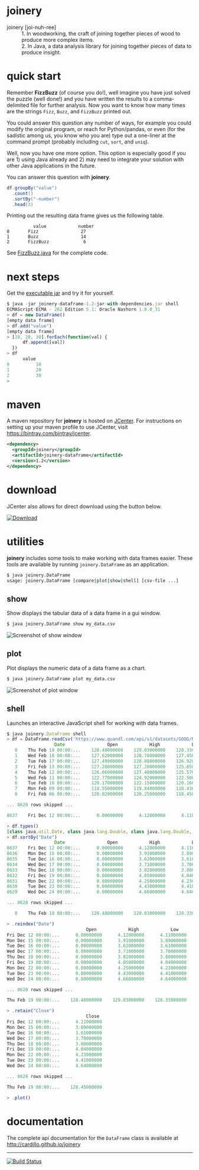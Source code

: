 joinery
==========

<dl>
  <dt>joinery [joi-nuh-ree]</dt>
  <dd>
    1. In woodworking, the craft of joining together
    pieces of wood to produce more complex items.
  </dd>
  <dd>
    2. In Java, a data analysis library for joining together
    pieces of data to produce insight.
  </dd>
</dl>

quick start
==========

Remember **FizzBuzz** (of course you do!), well imagine you have just
solved the puzzle (well done!) and you have written the results to
a comma-delimited file for further analysis.  Now you want to know
how many times are the strings `Fizz`, `Buzz`, and `FizzBuzz`
printed out.

You could answer this question any number of ways, for example you
could modify the original program, or reach for Python/pandas, or even
(for the sadistic among us, you know who you are) type out a one-liner
at the command prompt (probably including `cut`, `sort`, and `uniq`).

Well, now you have one more option.  This option is especially good
if you are 1) using Java already and 2) may need to integrate your
solution with other Java applications in the future.

You can answer this question with **joinery**.

```java
df.groupBy("value")
  .count()
  .sortBy("-number")
  .head(3)
```

Printing out the resulting data frame gives us the following table.

```
          value            number
0       Fizz                27
1       Buzz                14
2       FizzBuzz             6
```

See [FizzBuzz.java](https://github.com/cardillo/joinery/blob/master/src/test/java/examples/FizzBuzz.java)
for the complete code.


next steps
==========

Get the [executable jar](https://bintray.com/artifact/download/cardillo/maven/joinery/joinery-dataframe/1.2/joinery-dataframe-1.2-jar-with-dependencies.jar)
and try it for yourself.

```javascript
$ java -jar joinery-dataframe-1.2-jar-with-dependencies.jar shell
ECMAScript-ECMA - 262 Edition 5.1: Oracle Nashorn 1.8.0_31
> df = new DataFrame()
[empty data frame]
> df.add("value")
[empty data frame]
> [10, 20, 30].forEach(function(val) {
      df.append([val])
  })
> df
      value
0          10
1          20
2          30
>
```


maven
==========

A maven repository for **joinery** is hosted on
[JCenter](http://jcenter.bintray.com/).  For
instructions on setting up your maven profile to
use JCenter, visit https://bintray.com/bintray/jcenter.

```xml
<dependency>
  <groupId>joinery</groupId>
  <artifactId>joinery-dataframe</artifactId>
  <version>1.2</version>
</dependency>
```


download
==========

JCenter also allows for direct download using the button below.

[![Download](https://api.bintray.com/packages/cardillo/maven/joinery/images/download.svg)](https://bintray.com/cardillo/maven/joinery/_latestVersion)

utilities
==========

**joinery** includes some tools to make working with data frames easier.
These tools are available by running `joinery.DataFrame` as an application.

```bash
$ java joinery.DataFrame
usage: joinery.DataFrame [compare|plot|show|shell] [csv-file ...]
```

show
----------
Show displays the tabular data of a data frame in a gui window.

```bash
$ java joinery.DataFrame show my_data.csv
```

![Screenshot of show window](https://raw.githubusercontent.com/cardillo/joinery/master/src/main/resources/templates/assets/images/joinery-show.png)

plot
----------
Plot displays the numeric data of a data frame as a chart.

```bash
$ java joinery.DataFrame plot my_data.csv
```

![Screenshot of plot window](https://raw.githubusercontent.com/cardillo/joinery/master/src/main/resources/templates/assets/images/joinery-plot.png)

shell
----------
Launches an interactive JavaScript shell for working with data frames.

```javascript
$ java joinery.DataFrame shell
> df = DataFrame.readCsv('https://www.quandl.com/api/v1/datasets/GOOG/NASDAQ_AAPL.csv')
                  Date                Open            High            Low             Close              Volume
   0    Thu Feb 19 00:00:...    128.48000000    129.03000000    128.33000000    128.45000000     37240444.00000000
   1    Wed Feb 18 00:00:...    127.62000000    128.78000000    127.45000000    128.72000000     44891737.00000000
   2    Tue Feb 17 00:00:...    127.49000000    128.88000000    126.92000000    127.83000000     63152405.00000000
   3    Fri Feb 13 00:00:...    127.28000000    127.28000000    125.65000000    127.08000000     54272219.00000000
   4    Thu Feb 12 00:00:...    126.06000000    127.48000000    125.57000000    126.46000000     74474466.00000000
   5    Wed Feb 11 00:00:...    122.77000000    124.92000000    122.50000000    124.88000000     73561797.00000000
   6    Tue Feb 10 00:00:...    120.17000000    122.15000000    120.16000000    122.02000000     62008506.00000000
   7    Mon Feb 09 00:00:...    118.55000000    119.84000000    118.43000000    119.72000000     38889797.00000000
   8    Fri Feb 06 00:00:...    120.02000000    120.25000000    118.45000000    118.93000000     43706567.00000000

... 8628 rows skipped ...

8637    Fri Dec 12 00:00:...      0.00000000      4.12000000      4.11000000      4.11000000     14657300.00000000

> df.types()
[class java.util.Date, class java.lang.Double, class java.lang.Double, class java.lang.Double, class java.lang.Double, class java.lang.Double]
> df.sortBy("Date")
                  Date                Open            High            Low             Close              Volume
8637    Fri Dec 12 00:00:...      0.00000000      4.12000000      4.11000000      4.11000000     14657300.00000000
8636    Mon Dec 15 00:00:...      0.00000000      3.91000000      3.89000000      3.89000000      5496400.00000000
8635    Tue Dec 16 00:00:...      0.00000000      3.62000000      3.61000000      3.61000000      3304000.00000000
8634    Wed Dec 17 00:00:...      0.00000000      3.71000000      3.70000000      3.70000000      2701300.00000000
8633    Thu Dec 18 00:00:...      0.00000000      3.82000000      3.80000000      3.80000000      2295300.00000000
8632    Fri Dec 19 00:00:...      0.00000000      4.05000000      4.04000000      4.04000000      1519700.00000000
8631    Mon Dec 22 00:00:...      0.00000000      4.25000000      4.23000000      4.23000000      1167600.00000000
8630    Tue Dec 23 00:00:...      0.00000000      4.43000000      4.41000000      4.41000000      1467200.00000000
8629    Wed Dec 24 00:00:...      0.00000000      4.66000000      4.64000000      4.64000000      1500100.00000000

... 8628 rows skipped ...

   0    Thu Feb 19 00:00:...    128.48000000    129.03000000    128.33000000    128.45000000     37240444.00000000

> .reindex("Date")
                              Open            High            Low             Close              Volume
Fri Dec 12 00:00:...      0.00000000      4.12000000      4.11000000      4.11000000     14657300.00000000
Mon Dec 15 00:00:...      0.00000000      3.91000000      3.89000000      3.89000000      5496400.00000000
Tue Dec 16 00:00:...      0.00000000      3.62000000      3.61000000      3.61000000      3304000.00000000
Wed Dec 17 00:00:...      0.00000000      3.71000000      3.70000000      3.70000000      2701300.00000000
Thu Dec 18 00:00:...      0.00000000      3.82000000      3.80000000      3.80000000      2295300.00000000
Fri Dec 19 00:00:...      0.00000000      4.05000000      4.04000000      4.04000000      1519700.00000000
Mon Dec 22 00:00:...      0.00000000      4.25000000      4.23000000      4.23000000      1167600.00000000
Tue Dec 23 00:00:...      0.00000000      4.43000000      4.41000000      4.41000000      1467200.00000000
Wed Dec 24 00:00:...      0.00000000      4.66000000      4.64000000      4.64000000      1500100.00000000

... 8628 rows skipped ...

Thu Feb 19 00:00:...    128.48000000    129.03000000    128.33000000    128.45000000     37240444.00000000

> .retain("Close")
                              Close
Fri Dec 12 00:00:...      4.11000000
Mon Dec 15 00:00:...      3.89000000
Tue Dec 16 00:00:...      3.61000000
Wed Dec 17 00:00:...      3.70000000
Thu Dec 18 00:00:...      3.80000000
Fri Dec 19 00:00:...      4.04000000
Mon Dec 22 00:00:...      4.23000000
Tue Dec 23 00:00:...      4.41000000
Wed Dec 24 00:00:...      4.64000000

... 8628 rows skipped ...

Thu Feb 19 00:00:...    128.45000000

> .plot()
```

documentation
==========

The complete api documentation for the `DataFrame` class is available
at http://cardillo.github.io/joinery

----------

[![Build Status](https://travis-ci.org/cardillo/joinery.svg?branch=master)](https://travis-ci.org/cardillo/joinery)
